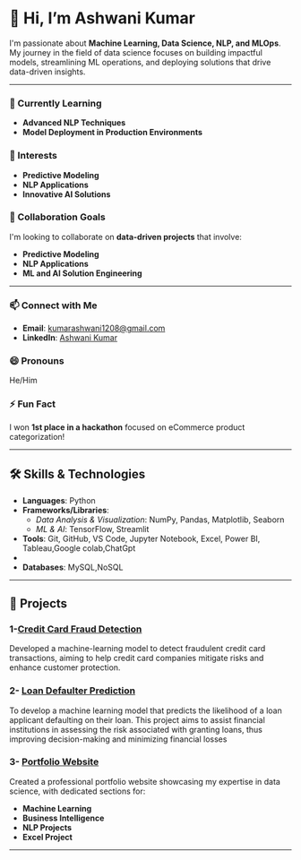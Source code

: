 # 👋 Hi, I’m Ashwani Kumar

I'm passionate about **Machine Learning, Data Science, NLP, and MLOps**. My journey in the field of data science focuses on building impactful models, streamlining ML operations, and deploying solutions that drive data-driven insights.

---

### 🌱 Currently Learning
- **Advanced NLP Techniques**
- **Model Deployment in Production Environments**

### 👀 Interests
- **Predictive Modeling**
- **NLP Applications**
- **Innovative AI Solutions**

### 💞️ Collaboration Goals
I'm looking to collaborate on **data-driven projects** that involve:
- **Predictive Modeling**
- **NLP Applications**
- **ML and AI Solution Engineering**

---

### 📫 Connect with Me
- **Email**: [kumarashwani1208@gmail.com](mailto:kumarashwani1208@gmail.com)  
- **LinkedIn**: [Ashwani Kumar](https://www.linkedin.com/in/ashwani-kumar-87043a1a6/)

### 😄 Pronouns
He/Him

### ⚡ Fun Fact
I won **1st place in a hackathon** focused on eCommerce product categorization!

---

## 🛠️ Skills & Technologies

- **Languages**: Python
- **Frameworks/Libraries**:  
  - *Data Analysis & Visualization*: NumPy, Pandas, Matplotlib, Seaborn  
  - *ML & AI*: TensorFlow, Streamlit  
- **Tools**: Git, GitHub, VS Code, Jupyter Notebook, Excel, Power BI, Tableau,Google colab,ChatGpt
-  
- **Databases**: MySQL,NoSQL

---

## 💼 Projects

### 1-[Credit Card Fraud Detection](https://github.com/12ashwani/credit-card-fraud-detection)
Developed a machine-learning model to detect fraudulent credit card transactions, aiming to help credit card companies mitigate risks and enhance customer protection.
### 2- [Loan Defaulter Prediction](https://github.com/12ashwani/Loan-Repayment-Assessment-in-Banking.git)
To develop a machine learning model that predicts the likelihood of a loan applicant defaulting on their loan. This project aims to assist financial institutions in assessing the risk associated with granting loans, thus improving decision-making and minimizing financial losses
### 3- [Portfolio Website](https://12ashwani.github.io/index.html)
Created a professional portfolio website showcasing my expertise in data science, with dedicated sections for:
- **Machine Learning**
- **Business Intelligence**
- **NLP Projects**
- **Excel Project**

---

<!--- 
12ashwani/12ashwani is a ✨ special ✨ repository because its `README.md` (this file) appears on your GitHub profile. You can click the Preview link to take a look at your changes. 
--->
